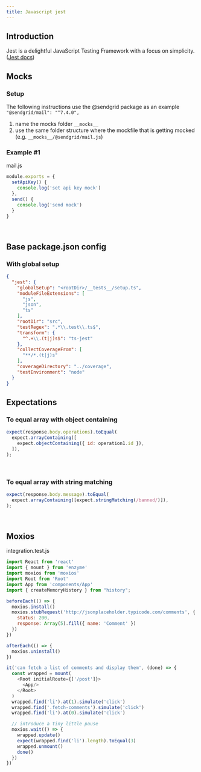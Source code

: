 ```yaml
---
title: Javascript jest
---
```


## Introduction

Jest is a delightful JavaScript Testing Framework with a focus on simplicity.
([Jest docs](https://jestjs.io/docs/getting-started))

## Mocks

### Setup

The following instructions use the @sendgrid package as an example `"@sendgrid/mail": "^7.4.0",`

1. name the mocks folder `__mocks__`
2. use the same folder structure where the mockfile that is getting mocked (e.g. `__mocks__/@sendgrid/mail.js`)

### Example #1

mail.js

```javascript
module.exports = {
  setApiKey() {
    console.log('set api key mock')
  },
  send() {
    console.log('send mock')
  }
}
```

<br />

## Base package.json config

### With global setup


```json
{
  "jest": {
    "globalSetup": "<rootDir>/__tests__/setup.ts",
    "moduleFileExtensions": [
      "js",
      "json",
      "ts"
    ],
    "rootDir": "src",
    "testRegex": ".*\\.test\\.ts$",
    "transform": {
      "^.+\\.(t|j)s$": "ts-jest"
    },
    "collectCoverageFrom": [
      "**/*.(t|j)s"
    ],
    "coverageDirectory": "../coverage",
    "testEnvironment": "node"
  }
}

```


## Expectations

### To equal array with object containing

```javascript
expect(response.body.operations).toEqual(
  expect.arrayContaining([
    expect.objectContaining({ id: operation1.id }),
  ]),
);
```

<br />

### To equal array with string matching

```javascript
expect(response.body.message).toEqual(
  expect.arrayContaining([expect.stringMatching(/banned/)]),
);


```

<br />



## Moxios

integration.test.js

```javascript
import React from 'react'
import { mount } from 'enzyme'
import moxios from 'moxios'
import Root from 'Root'
import App from 'components/App'
import { createMemoryHistory } from "history";

beforeEach(() => {
  moxios.install()
  moxios.stubRequest('http://jsonplaceholder.typicode.com/comments', {
    status: 200,
    response: Array(5).fill({ name: 'Comment' })
  })
})

afterEach(() => {
  moxios.uninstall()
})

it('can fetch a list of comments and display them', (done) => {
  const wrapped = mount(
    <Root initialRoute={['/post']}>
      <App/>
    </Root>
  )
  wrapped.find('li').at(1).simulate('click')
  wrapped.find('.fetch-comments').simulate('click')
  wrapped.find('li').at(0).simulate('click')

  // introduce a tiny little pause
  moxios.wait(() => {
    wrapped.update()
    expect(wrapped.find('li').length).toEqual(3)
    wrapped.unmount()
    done()
  })
})
```


